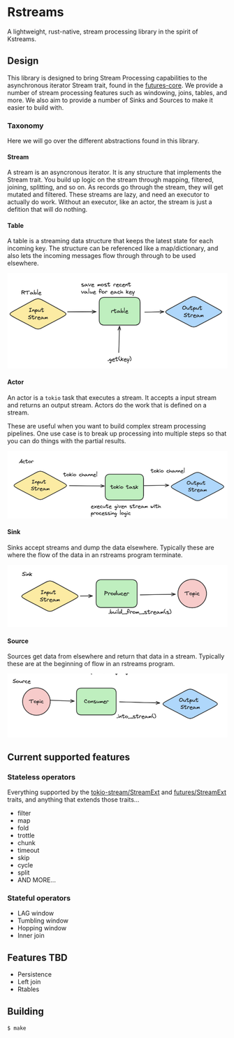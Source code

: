 # Rstreams
A lightweight, rust-native, stream processing library in the spirit of Kstreams.

## Design
This library is designed to bring Stream Processing capabilities to the asynchronous iterator Stream trait, found in the [futures-core](https://docs.rs/futures-core/0.3.30/futures_core/stream/trait.Stream.html). We provide a number of stream processing features such as windowing, joins, tables, and more. We also aim to provide a number of Sinks and Sources to make it easier to build with.

### Taxonomy 
Here we will go over the different abstractions found in this library.

#### Stream 
A stream is an asyncronous iterator. It is any structure that implements the Stream trait. You build up logic on the stream through mapping, filtered, joining, splitting, and so on. As records go through the stream, they will get mutated and filtered. These streams are lazy, and need an executor to actually do work. Without an executor, like an actor, the stream is just a defition that will do nothing.

#### Table
A table is a streaming data structure that keeps the latest state for each incoming key. The structure can be referenced like a map/dictionary, and also lets the incoming messages flow through through to be used elsewhere.

![table](img/table.png)

#### Actor 
An actor is a `tokio` task that executes a stream. It accepts a input stream and returns an output stream. Actors do the work that is defined on a stream. 

These are useful when you want to build complex stream processing pipelines. One use case is to break up processing into multiple steps so that you can do things with the partial results.

![actor](img/actor.png)

#### Sink
Sinks accept streams and dump the data elsewhere. Typically these are where the flow of the data in an rstreams program terminate.

![sink](img/sink.png)

#### Source
Sources get data from elsewhere and return that data in a stream. Typically these are at the beginning of flow in an rstreams program.

![source](img/source.png)

## Current supported features

### Stateless operators
Everything supported by the
[tokio-stream/StreamExt](https://docs.rs/tokio-stream/0.1.14/tokio_stream/trait.StreamExt.html) and
[futures/StreamExt](https://docs.rs/futures/latest/futures/stream/trait.StreamExt.html)
traits, and anything that extends those traits...
- filter
- map
- fold
- trottle
- chunk
- timeout
- skip
- cycle
- split
- AND MORE...

### Stateful operators
- LAG window
- Tumbling window
- Hopping window
- Inner join

## Features TBD
- Persistence
- Left join
- Rtables

## Building

```shell
$ make
```
